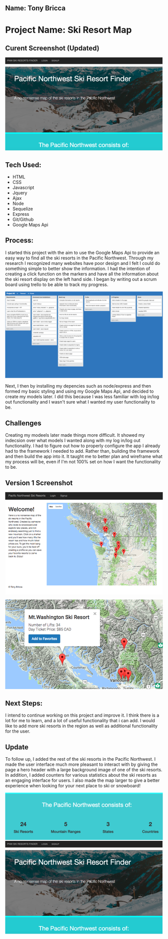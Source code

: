 ## Name: Tony Bricca

# Project Name: Ski Resort Map

## Curent Screenshot (Updated)

![PNW Ski Resort Finder](ski-resorts1.png)

## Tech Used:

- HTML
- CSS
- Javascript
- Jquery
- Ajax
- Node
- Sequelize
- Express
- Git/Github
- Google Maps Api
  </p>

## Process:

I started this project with the aim to use the Google Maps Api to provide an easy way to find all the ski resorts in the Pacific Northwest. Through my research I recognized many websites have poor design and I felt I could do something simple to better show the information. I had the intention of creating a click function on the markers and have all the information about the ski resort display on the left hand side. I began by writing out a scrum board using trello to be able to track my progress.

![Trello](trello.jpg)

Next, I then by installing my depencies such as node/express and then formed my basic styling and using my Google Maps Api, and decided to create my models later. I did this because I was less familiar with log in/log out functionality and I wasn't sure what I wanted my user functionality to be.

## Challenges

Creating my modeels later made things more difficult. It showed my indecsion over what models I wanted along with my log in/log out functionality. I had to figure out how to properly configure the app I already had to the framework I needed to add. Rather than, building the framework and then build the
app into it. It taught me to better plan and wireframe what my process will be, even if I'm not 100% set on how I want the functionality to be.

## Version 1 Screenshot

![Ski Resorts](ski.jpg)

![Ski Resort Info](ski-info.jpg)

## Next Steps:

I intend to continue working on this project and improve it. I think there is a lot for me to learn, and a lot of useful functionality that i can add. I would like to add more ski resorts in the region as well as additional functionality for the user.

## Update

To follow up, I added the rest of the ski resorts in the Pacific Northwest. I made the user interface much more pleasant to interact with by giving the page a hero header with a large background image of one of the ski resorts. In addition, I added counters for various statistics about the ski resorts as an engaging interface for users. I also made the map larger to give a better experience when looking for your next place to ski or snowboard!

![Ski Resort Statistics](counter.png)
![PNW Ski Resort Finder Current Version](ski-resorts1.png)
